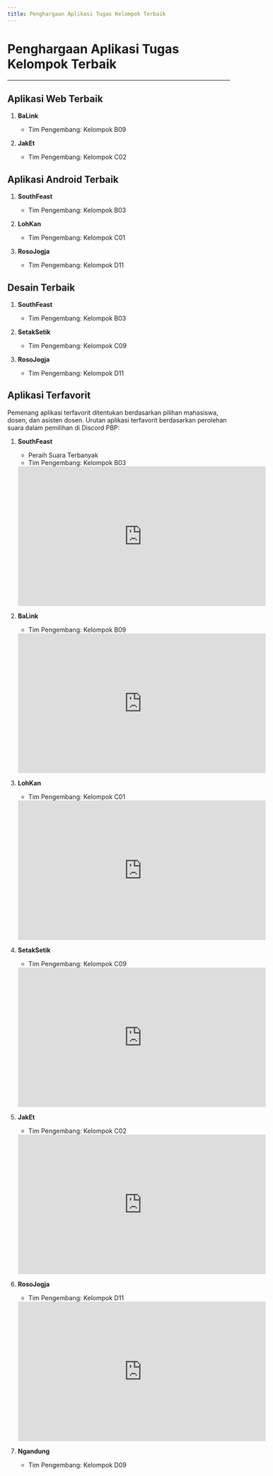 ```yaml
---
title: Penghargaan Aplikasi Tugas Kelompok Terbaik
---
```


# Penghargaan Aplikasi Tugas Kelompok Terbaik

---

## Aplikasi Web Terbaik

1. **BaLink**
    - Tim Pengembang: Kelompok B09
    
2. **JakEt**
    - Tim Pengembang: Kelompok C02

## Aplikasi Android Terbaik

1. **SouthFeast**
    - Tim Pengembang: Kelompok B03

2. **LohKan**
    - Tim Pengembang: Kelompok C01

3. **RosoJogja**
    - Tim Pengembang: Kelompok D11

## Desain Terbaik

1. **SouthFeast**
    - Tim Pengembang: Kelompok B03

2. **SetakSetik**
    - Tim Pengembang: Kelompok C09

3. **RosoJogja**
    - Tim Pengembang: Kelompok D11

## Aplikasi Terfavorit

Pemenang aplikasi terfavorit ditentukan berdasarkan pilihan mahasiswa, dosen, dan asisten dosen. Urutan aplikasi terfavorit berdasarkan perolehan suara dalam pemilihan di Discord PBP:

1. **SouthFeast**
    - Peraih Suara Terbanyak
    - Tim Pengembang: Kelompok B03

    <iframe width="560" height="315" src="https://www.youtube.com/embed/mEWjZ0s7x7o?si=-D3DxU8HqI87uuFL" title="YouTube video player" frameborder="0" allow="accelerometer; autoplay; clipboard-write; encrypted-media; gyroscope; picture-in-picture; web-share" referrerpolicy="strict-origin-when-cross-origin" allowfullscreen></iframe>

2. **BaLink**
    - Tim Pengembang: Kelompok B09

    <iframe width="560" height="315" src="https://www.youtube.com/embed/6PU9yjGotcA?si=2fgqfq_2bX1FpCdi" title="YouTube video player" frameborder="0" allow="accelerometer; autoplay; clipboard-write; encrypted-media; gyroscope; picture-in-picture; web-share" referrerpolicy="strict-origin-when-cross-origin" allowfullscreen></iframe>

3. **LohKan**
    - Tim Pengembang: Kelompok C01

    <iframe width="560" height="315" src="https://www.youtube.com/embed/0Ldxbkv70M4?si=QeOYUkylAPE4JsX8" title="YouTube video player" frameborder="0" allow="accelerometer; autoplay; clipboard-write; encrypted-media; gyroscope; picture-in-picture; web-share" referrerpolicy="strict-origin-when-cross-origin" allowfullscreen></iframe>

4. **SetakSetik**
    - Tim Pengembang: Kelompok C09

    <iframe width="560" height="315" src="https://www.youtube.com/embed/KW6MbHLqILY?si=TABzO7nA08SCTQZl" title="YouTube video player" frameborder="0" allow="accelerometer; autoplay; clipboard-write; encrypted-media; gyroscope; picture-in-picture; web-share" referrerpolicy="strict-origin-when-cross-origin" allowfullscreen></iframe>

5. **JakEt**
    - Tim Pengembang: Kelompok C02

    <iframe width="560" height="315" src="https://www.youtube.com/embed/9mZ9oaxMIR4?si=nalISTfZT6xZiG1e" title="YouTube video player" frameborder="0" allow="accelerometer; autoplay; clipboard-write; encrypted-media; gyroscope; picture-in-picture; web-share" referrerpolicy="strict-origin-when-cross-origin" allowfullscreen></iframe>

6. **RosoJogja**
    - Tim Pengembang: Kelompok D11

    <iframe width="560" height="315" src="https://www.youtube.com/embed/gvJ41rK6REs?si=wQeKVTaUn7CHXOOP" title="YouTube video player" frameborder="0" allow="accelerometer; autoplay; clipboard-write; encrypted-media; gyroscope; picture-in-picture; web-share" referrerpolicy="strict-origin-when-cross-origin" allowfullscreen></iframe>

7. **Ngandung**
    - Tim Pengembang: Kelompok D09
